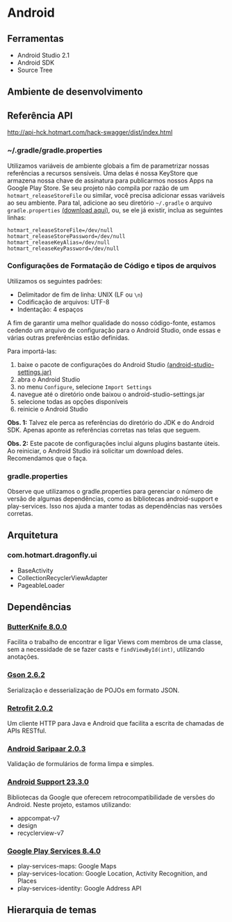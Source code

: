 # Android

## Ferramentas

   * Android Studio 2.1
   * Android SDK
   * Source Tree

## Ambiente de desenvolvimento

## Referência API
http://api-hck.hotmart.com/hack-swagger/dist/index.html

### ~/.gradle/gradle.properties

Utilizamos variáveis de ambiente globais a fim de parametrizar nossas referências a recursos sensíveis. Uma delas é nossa KeyStore que armazena nossa chave de assinatura para publicarmos nossos Apps na Google Play Store.
Se seu projeto não compila por razão de um `hotmart_releaseStoreFile` ou similar, você precisa adicionar essas variáveis ao seu ambiente.
Para tal, adicione ao seu diretório `~/.gradle` o arquivo `gradle.properties` [(download aqui)](https://github.com/Hotmart-Org/hack-app/blob/master/extras/gradle.properties), ou, se ele já existir, inclua as seguintes linhas:

```
hotmart_releaseStoreFile=/dev/null
hotmart_releaseStorePassword=/dev/null
hotmart_releaseKeyAlias=/dev/null
hotmart_releaseKeyPassword=/dev/null
```

### Configurações de Formatação de Código e tipos de arquivos
Utilizamos os seguintes padrões:

   * Delimitador de fim de linha: UNIX (LF ou `\n`)
   * Codificação de arquivos: UTF-8
   * Indentação: 4 espaços
   
A fim de garantir uma melhor qualidade do nosso código-fonte, estamos cedendo um arquivo de configuração para o Android Studio, onde essas e várias outras preferências estão definidas.

Para importá-las:

   1. baixe o pacote de configurações do Android Studio [(android-studio-settings.jar)](https://github.com/Hotmart-Org/hack-app/blob/master/extras/android-studio-settings.jar)
   2. abra o Android Studio
   3. no menu `Configure`, selecione `Import Settings`
   4. navegue até o diretório onde baixou o android-studio-settings.jar
   5. selecione todas as opções disponíveis
   6. reinicie o Android Studio

**Obs. 1:** Talvez ele perca as referências do diretório do JDK e do Android SDK. Apenas aponte as referências corretas nas telas que seguem.

**Obs. 2:** Este pacote de configurações inclui alguns plugins bastante úteis. Ao reiniciar, o Android Studio irá solicitar um download deles. Recomendamos que o faça.

### gradle.properties
Observe que utilizamos o gradle.properties para gerenciar o número de versão de algumas dependências, como as bibliotecas android-support e play-services. Isso nos ajuda a manter todas as dependências nas versões corretas. 

## Arquitetura

### com.hotmart.dragonfly.ui
   * BaseActivity
   * CollectionRecyclerViewAdapter
   * PageableLoader

## Dependências
    
### [ButterKnife 8.0.0](http://jakewharton.github.io/butterknife/)
Facilita o trabalho de encontrar e ligar Views com membros de uma classe, sem a necessidade de se fazer casts e `findViewById(int)`, utilizando anotações.

### [Gson 2.6.2](https://github.com/google/gson)
Serialização e desserialização de POJOs em formato JSON.

### [Retrofit 2.0.2](http://square.github.io/retrofit/)
Um cliente HTTP para Java e Android que facilita a escrita de chamadas de APIs RESTful.

### [Android Saripaar 2.0.3](https://github.com/ragunathjawahar/android-saripaar)
Validação de formulários de forma limpa e simples.

### [Android Support 23.3.0](http://developer.android.com/intl/pt-br/tools/support-library/index.html)
Bibliotecas da Google que oferecem retrocompatibilidade de versões do Android. Neste projeto, estamos utilizando:

   * appcompat-v7
   * design
   * recyclerview-v7

### [Google Play Services 8.4.0](https://developers.google.com/android/guides/setup)

   * play-services-maps: Google Maps
   * play-services-location: Google Location, Activity Recognition, and Places
   * play-services-identity: Google Address API

## Hierarquia de temas
